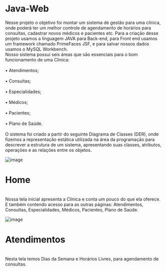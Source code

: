 # Java-Web
Nesse projeto o objetivo foi montar um sistema de gestão para uma clínica, onde poderá ter um melhor controle de agendamento de horários para consultas, cadastrar novos médicos e pacientes etc. Para a criação desse projeto usamos a linguagem JAVA para Back-end, para Front end usamos um framework chamado PrimeFaces JSF, e para salvar nossos dados usamos o MySQL Workbench.<br>
Nosso sistema possui seis áreas que são essenciais para o bom funcionamento de uma
Clínica:<br><br>
• Atendimentos;<br><br>
• Consultas;<br><br>
• Especialidades;<br><br>
• Médicos;<br><br>
• Pacientes;<br><br>
• Plano de Saúde.<br><br>
O sistema foi criado a partir do seguinte Diagrama de Classes (DER), onde fizemos a
representação estática utilizada na área da programação para descrever a estrutura de
um sistema, apresentando suas classes, atributos, operações e as relações entre os
objetos.

![image](https://user-images.githubusercontent.com/48594322/136036670-73da1506-3f7f-4a8a-ada1-66106326ab14.png)

<h1>Home</h1><br>
Nossa tela inicial apresenta a Clínica e conta um pouco do que ela oferece.
E também contendo acesso para as outras páginas: Atendimentos, Consultas,
Especialidades, Médicos, Pacientes, Plano de Saúde.<br>

![image](https://user-images.githubusercontent.com/48594322/136038366-9055816a-cd07-4370-9665-fe54c7e57232.png)<br>

<h1>Atendimentos</h1><br>
Nesta tela temos Dias da Semana e Horários Livres, para agendamento de consultas.
